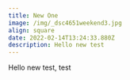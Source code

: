 ```yaml
---
title: New One
image: /img/_dsc4651weekend3.jpg
align: square
date: 2022-02-14T13:24:33.880Z
description: Hello new test
---
```

Hello new test, test